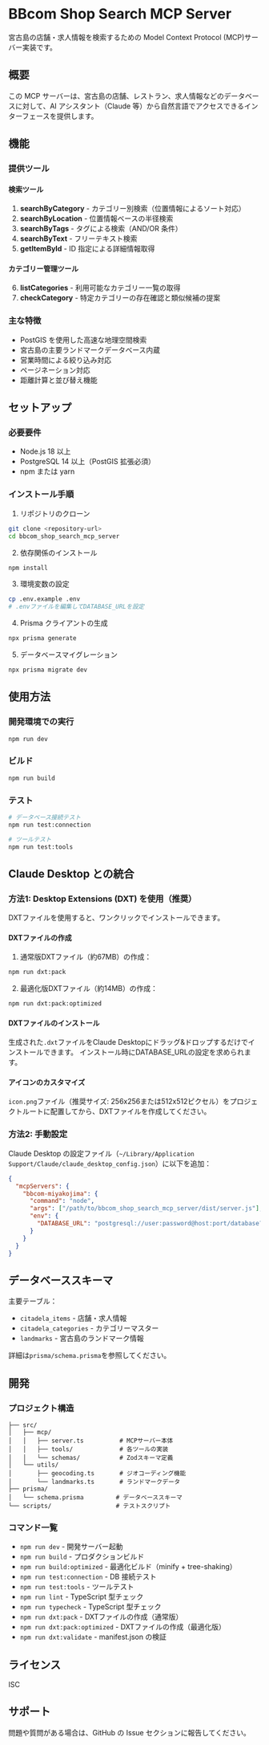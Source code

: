 # BBcom Shop Search MCP Server

宮古島の店舗・求人情報を検索するための Model Context Protocol (MCP)サーバー実装です。

## 概要

この MCP サーバーは、宮古島の店舗、レストラン、求人情報などのデータベースに対して、AI アシスタント（Claude 等）から自然言語でアクセスできるインターフェースを提供します。

## 機能

### 提供ツール

#### 検索ツール
1. **searchByCategory** - カテゴリー別検索（位置情報によるソート対応）
2. **searchByLocation** - 位置情報ベースの半径検索
3. **searchByTags** - タグによる検索（AND/OR 条件）
4. **searchByText** - フリーテキスト検索
5. **getItemById** - ID 指定による詳細情報取得

#### カテゴリー管理ツール
6. **listCategories** - 利用可能なカテゴリー一覧の取得
7. **checkCategory** - 特定カテゴリーの存在確認と類似候補の提案

### 主な特徴

- PostGIS を使用した高速な地理空間検索
- 宮古島の主要ランドマークデータベース内蔵
- 営業時間による絞り込み対応
- ページネーション対応
- 距離計算と並び替え機能

## セットアップ

### 必要要件

- Node.js 18 以上
- PostgreSQL 14 以上（PostGIS 拡張必須）
- npm または yarn

### インストール手順

1. リポジトリのクローン

```bash
git clone <repository-url>
cd bbcom_shop_search_mcp_server
```

2. 依存関係のインストール

```bash
npm install
```

3. 環境変数の設定

```bash
cp .env.example .env
# .envファイルを編集してDATABASE_URLを設定
```

4. Prisma クライアントの生成

```bash
npx prisma generate
```

5. データベースマイグレーション

```bash
npx prisma migrate dev
```

## 使用方法

### 開発環境での実行

```bash
npm run dev
```

### ビルド

```bash
npm run build
```

### テスト

```bash
# データベース接続テスト
npm run test:connection

# ツールテスト
npm run test:tools
```

## Claude Desktop との統合

### 方法1: Desktop Extensions (DXT) を使用（推奨）

DXTファイルを使用すると、ワンクリックでインストールできます。

#### DXTファイルの作成

1. 通常版DXTファイル（約67MB）の作成：
```bash
npm run dxt:pack
```

2. 最適化版DXTファイル（約14MB）の作成：
```bash
npm run dxt:pack:optimized
```

#### DXTファイルのインストール

生成された`.dxt`ファイルをClaude Desktopにドラッグ&ドロップするだけでインストールできます。
インストール時にDATABASE_URLの設定を求められます。

#### アイコンのカスタマイズ

`icon.png`ファイル（推奨サイズ: 256x256または512x512ピクセル）をプロジェクトルートに配置してから、DXTファイルを作成してください。

### 方法2: 手動設定

Claude Desktop の設定ファイル（`~/Library/Application Support/Claude/claude_desktop_config.json`）に以下を追加：

```json
{
  "mcpServers": {
    "bbcom-miyakojima": {
      "command": "node",
      "args": ["/path/to/bbcom_shop_search_mcp_server/dist/server.js"],
      "env": {
        "DATABASE_URL": "postgresql://user:password@host:port/database?sslmode=require"
      }
    }
  }
}
```

## データベーススキーマ

主要テーブル：

- `citadela_items` - 店舗・求人情報
- `citadela_categories` - カテゴリーマスター
- `landmarks` - 宮古島のランドマーク情報

詳細は`prisma/schema.prisma`を参照してください。

## 開発

### プロジェクト構造

```
├── src/
│   ├── mcp/
│   │   ├── server.ts          # MCPサーバー本体
│   │   ├── tools/             # 各ツールの実装
│   │   └── schemas/           # Zodスキーマ定義
│   └── utils/
│       ├── geocoding.ts       # ジオコーディング機能
│       └── landmarks.ts       # ランドマークデータ
├── prisma/
│   └── schema.prisma         # データベーススキーマ
└── scripts/                  # テストスクリプト
```

### コマンド一覧

- `npm run dev` - 開発サーバー起動
- `npm run build` - プロダクションビルド
- `npm run build:optimized` - 最適化ビルド（minify + tree-shaking）
- `npm run test:connection` - DB 接続テスト
- `npm run test:tools` - ツールテスト
- `npm run lint` - TypeScript 型チェック
- `npm run typecheck` - TypeScript 型チェック
- `npm run dxt:pack` - DXTファイルの作成（通常版）
- `npm run dxt:pack:optimized` - DXTファイルの作成（最適化版）
- `npm run dxt:validate` - manifest.json の検証

## ライセンス

ISC

## サポート

問題や質問がある場合は、GitHub の Issue セクションに報告してください。
